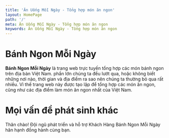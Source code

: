 ```yaml
---
title: 'Ăn Uống Mỗi Ngày - Tổng hợp món ăn ngon'
layout: HomePage
path: '/'
meta: Ăn Uống Mỗi Ngày - Tổng hợp món ăn ngon
keywords: Ăn Uống Mỗi Ngày - Tổng hợp món ăn ngon
---
```



# Bánh Ngon Mỗi Ngày

**Bánh Ngon Mỗi Ngày** là trang web trực tuyến tổng hợp các món bánh ngon trên địa bàn Việt Nam.
phần lớn chúng ta đều lướt qua, hoặc không biết những nơi nào, thời gian và địa điểm ra sao nên chúng ta thường bỏ qua rất nhiều.
Vì thế trang web này được tạo lập để tổng hợp các món ăn ngon, cũng như các địa điểm làm món ăn ngon nhất của Việt Nam.

# Mọi vấn đề phát sinh khác

Thân chào!
Đội ngũ phát triển và hỗ trợ Khách Hàng
Bánh Ngon Mỗi Ngày hân hạnh đồng hành cùng bạn.
